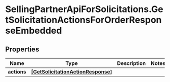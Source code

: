 # SellingPartnerApiForSolicitations.GetSolicitationActionsForOrderResponseEmbedded

## Properties

Name | Type | Description | Notes
------------ | ------------- | ------------- | -------------
**actions** | [**[GetSolicitationActionResponse]**](GetSolicitationActionResponse.md) |  | 


